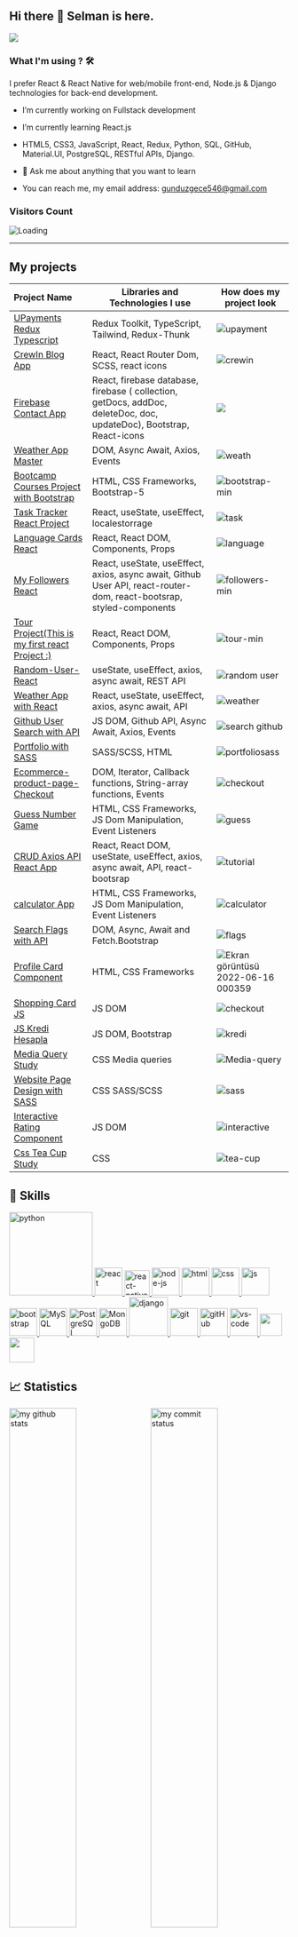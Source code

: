 ## Hi there 👋  Selman  is here. 

[![](https://img.shields.io/badge/linkedin-%230077B5.svg?&style=for-the-badge&logo=linkedin&logoColor=white)](https://www.linkedin.com/in/selman-sahbudak-8a0a4a22b/) 


### What I'm using ? 🛠

I prefer React & React Native for web/mobile front-end, Node.js & Django technologies for back-end development.
<br/>

- I’m currently working on Fullstack development

- I’m currently learning React.js  

- HTML5, CSS3, JavaScript, React, Redux, Python, SQL, GitHub, Material.UI, PostgreSQL, RESTful APIs, Django.



- 💬 Ask  me about anything that you want to learn

-  You can reach me, my email address: gunduzgece546@gmail.com

### Visitors Count
<img align="left" src = "https://profile-counter.glitch.me/selman-s/count.svg" alt ="Loading">
<br>
<hr>


## My projects
  Project Name       |Libraries and Technologies I use     |How does my project look   
:-------------------------|-------------------------|-------------------------
[UPayments Redux Typescript](https://selman-reactjs.vercel.app/)| Redux Toolkit, TypeScript, Tailwind, Redux-Thunk |![upayment](https://user-images.githubusercontent.com/97898216/198263902-60495ad4-02bb-492b-b384-9669bedbb716.gif)
[CrewIn Blog App](https://crewin-blog.vercel.app/)| React, React Router Dom, SCSS, react icons |![crewin](https://user-images.githubusercontent.com/97898216/186534031-e91366da-a35b-43f3-a2f1-e555242e8e7a.gif)
[Firebase Contact App](https://selman-firebase-contact.netlify.app/)| React, firebase database, firebase (  collection, getDocs, addDoc,  deleteDoc, doc, updateDoc), Bootstrap, React-icons |![](https://user-images.githubusercontent.com/97898216/180663947-279feb7c-aa9e-4384-8267-98c725978b41.gif)
|[Weather App Master](https://selman-weather-app.netlify.app/)| DOM, Async Await, Axios, Events| ![weath](https://user-images.githubusercontent.com/97898216/178437698-b4671cf3-1fee-4409-a5b3-6832d454fb11.gif)
|[Bootcamp Courses Project with Bootstrap](https://selman-s.github.io/Bootcamp-Courses-Project-with-Bootstrap/) |  HTML, CSS Frameworks, Bootstrap-5 |![bootstrap-min](https://user-images.githubusercontent.com/97898216/171989911-e5693d8a-a491-41b5-b159-d82368f0e940.gif)
|[Task Tracker React Project](https://selman-task-tracker-react.netlify.app/) | React, useState, useEffect, localestorrage | ![task](https://user-images.githubusercontent.com/97898216/179367283-e6d86282-db2c-45f0-90e1-1ae0e32afd9a.gif)
|[Language Cards React](https://selman-react-language-cards.netlify.app/)|React, React DOM, Components, Props|![language](https://user-images.githubusercontent.com/97898216/178433561-1852c5c1-7af2-4990-9f65-1c379bbcce7b.gif)
|[My Followers React](https://selman-followers-github-react.netlify.app/)| React, useState, useEffect, axios, async await, Github User API, react-router-dom, react-bootsrap, styled-components|![followers-min](https://user-images.githubusercontent.com/97898216/178066791-f30551b2-effa-4103-a7a2-6263817a0cd0.gif)
|[Tour Project(This is my first react Project :) ](https://selman-s.github.io/First-React-Project-Tour/) | React, React DOM, Components, Props |![tour-min](https://user-images.githubusercontent.com/97898216/178441143-30916873-4813-46dd-b138-54166e3d26fc.gif)
|[Random-User-React](https://selman-random-user-react.netlify.app/)| useState, useEffect, axios, async await, REST API|![random user](https://user-images.githubusercontent.com/97898216/177017626-e8f8f1b0-56a3-4284-b764-705042b6c36d.gif)
|[Weather App with React](https://selman-weather-app-react.netlify.app/)| React, useState, useEffect, axios, async await, API|![weather](https://user-images.githubusercontent.com/97898216/177019349-7f329dc5-ed5f-427e-aced-fac5736b5ec9.gif)
|[Github User Search with API](https://selman-github-search-app.netlify.app/)  | JS DOM, Github API, Async Await, Axios, Events | ![search github](https://user-images.githubusercontent.com/97898216/174426890-0a3a401d-5b5c-42ce-b1b7-f60be4f20068.gif)
|[Portfolio with SASS](https://selman-s.github.io/Portfolio-with-SASS/)|SASS/SCSS, HTML|![portfoliosass](https://user-images.githubusercontent.com/97898216/170510949-fee34976-b590-4c1c-acdf-0dee3c5ade86.gif)
|[Ecommerce-product-page-Checkout](https://selman-s.github.io/Ecommerce-product-page-Checkout/)| DOM, Iterator, Callback functions, String-array functions, Events|![checkout](https://user-images.githubusercontent.com/97898216/172066910-e5e5df6e-fa10-4c2c-be2d-94e86549a712.gif)
|[Guess Number Game]( https://selman-s.github.io/Guess-Number-Game/)| HTML, CSS Frameworks, JS Dom Manipulation, Event Listeners | ![guess](https://user-images.githubusercontent.com/97898216/172633750-4eebfcad-b6a7-441d-99bc-44ffca23d265.gif)
|[CRUD Axios API React App](https://selman-react-axios-addtutorial.netlify.app/)| React, React DOM, useState, useEffect, axios, async await, API, react-bootsrap|![tutorial](https://user-images.githubusercontent.com/97898216/177818521-023639f0-7f00-4973-bc9d-186f93f323fe.gif)
|[calculator App](https://selman-s.github.io/Calculator-study/)| HTML, CSS Frameworks, JS Dom Manipulation, Event Listeners | ![calculator](https://user-images.githubusercontent.com/97898216/166164152-ba063744-b8ce-4ce2-baf3-01b150ec6baf.png)
|[Search Flags with API](https://selman-search-flag-app.netlify.app/)|  DOM, Async, Await and Fetch.Bootstrap | ![flags](https://user-images.githubusercontent.com/97898216/173928961-f1b8a43b-246f-4117-82de-885a0d51fbe2.gif)
|[Profile Card Component](https://selman-profile-card.netlify.app/)|HTML, CSS Frameworks|![Ekran görüntüsü 2022-06-16 000359](https://user-images.githubusercontent.com/97898216/173929714-d04adcf6-c118-49be-ad2b-3efc49c93031.png)
|[Shopping Card JS](https://selman-s.github.io/Shopping-Card-JS/)|JS DOM|![checkout](https://user-images.githubusercontent.com/97898216/171990110-d6e5da76-6628-488e-8332-4074c4bae5d5.gif)
|[JS Kredi Hesapla](https://selman-s.github.io/JS-Kredi-Hesapla/)|JS DOM, Bootstrap|![kredi](https://user-images.githubusercontent.com/97898216/171054559-48a41815-2037-414b-9a57-ea5f22b59476.png)
|[Media Query Study](https://selman-s.github.io/Media-Query-Study/)|CSS Media queries|![Media-query](https://user-images.githubusercontent.com/97898216/168923692-d82b2e40-ddd8-4e53-b6d8-702e07d60e16.gif)
|[Website Page Design with SASS](https://selman-s.github.io/Website-Page-Design-with-SASS/)|CSS SASS/SCSS|![sass](https://user-images.githubusercontent.com/97898216/171563765-11e2fc18-5e61-4274-be8a-0c38a064d0d9.gif)
|[Interactive Rating Component](https://selman-s.github.io/Interactive-Rating-Component/)|JS DOM|![interactive](https://user-images.githubusercontent.com/97898216/167835181-ea19f25e-c2f2-47c6-b128-667b2fc60c61.png)
|[Css Tea Cup Study](https://selman-s.github.io/Css-Tea-Cup-Study/)|CSS|![tea-cup](https://user-images.githubusercontent.com/97898216/166165043-4f3663d0-5104-4a93-b74a-e658526c3f74.png)





## 🚀 Skills
<p>
 <a href="#" target="_blank"> <img src="https://www.python.org/static/img/python-logo.png" alt="python" width="150"/> </a>  
 <a href="#" target="_blank"> <img src="https://cdn.icon-icons.com/icons2/2415/PNG/512/react_original_wordmark_logo_icon_146375.png" alt="react" width="50"/> </a> 
 <a href="#" target="_blank"> <img src="https://www.pngkit.com/png/detail/373-3738691_react-native-svg-transformer-allows-you-import-svg.png" alt="react-native" width="45"/> </a> 
 <a href="#" target="_blank"> <img src="https://cdn.icon-icons.com/icons2/2415/PNG/512/nodejs_original_logo_icon_146411.png" alt="node-js" height="50"/> </a> 
 <a href="#" target="_blank"> <img src="https://www.svgrepo.com/show/353884/html-5.svg" alt="html" height="50"/> </a> 
 <a href="#" target="_blank"> <img src="https://www.svgrepo.com/show/303263/css3-logo.svg" alt="css" height="50"/> </a> 
 <a href="#" target="_blank"> <img src="https://cdn.icon-icons.com/icons2/2108/PNG/512/javascript_icon_130900.png" alt="js" height="50"/> </a> 
 <a href="#" target="_blank"> <img src="https://cdn.icon-icons.com/icons2/2415/PNG/512/bootstrap_plain_wordmark_logo_icon_146620.png" alt="bootstrap" height="50"/> </a> 
 <a href="#" target="_blank"> <img src="https://cdn.icon-icons.com/icons2/2415/PNG/512/mysql_original_wordmark_logo_icon_146417.png" alt="MySQL" height="50"/> </a> 
 <a href="#" target="_blank"> <img src="https://www.vectorlogo.zone/logos/postgresql/postgresql-ar21.svg" alt="PostgreSQL" height="50"/> </a> 
 <a href="#" target="_blank"> <img src="https://www.vectorlogo.zone/logos/mongodb/mongodb-ar21.svg" alt="MongoDB" height="50"/> </a> 
  <a href="#" target="_blank"> <img src="https://cdn.icon-icons.com/icons2/2415/PNG/512/django_plain_logo_icon_146558.png" alt="django" height="70"/> </a> 
 <a href="#" target="_blank"> <img src="https://www.vectorlogo.zone/logos/git-scm/git-scm-icon.svg" alt="git" height="50"/> </a> 
 <a href="#" target="_blank"> <img src="https://www.svgrepo.com/show/349375/github.svg" alt="gitHub" height="50"/> </a> 
 <a href="#" target="_blank"> <img src="https://www.pngitem.com/pimgs/m/80-800968_vscode-visual-studio-logo-png-transparent-png.png" alt="vs-code" height="50"/> </a> 
 <a href="#" target="_blank"> <img src="https://img.shields.io/badge/jira-1e90ff.svg?&style=for-the-badge&logo=jira&logoColor=white" height="40"/> </a>
 <a href="#" target="_blank"> <img src="https://www.svgrepo.com/show/354354/slack-icon.svg" height="45"/> </a>
</p>

## 📈 Statistics
<p align="left">
<img src="https://github-readme-stats.vercel.app/api?username=Selman-S&theme=chartreuse-dark&show_icons=true" alt="my github stats" width="49%"/>&nbsp;
<img src="https://github-readme-streak-stats.herokuapp.com/?user=Selman-S&theme=chartreuse-dark&show_icons=true" alt="my commit status" width="49%" /> </p>
<p align="center"> <img src="https://github-readme-stats.vercel.app/api/top-langs/?username=Selman-S&theme=chartreuse-dark&layout=compact" alt="languages" width="50%" > </p>

